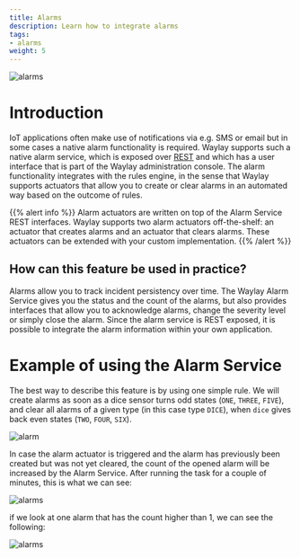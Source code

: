 ```yaml
---
title: Alarms
description: Learn how to integrate alarms
tags:
- alarms
weight: 5
---
```


![alarms](/features/alarms/alarm_tile.png)

# Introduction
IoT applications often make use of notifications via e.g. SMS or email but in some cases a native alarm functionality is required. Waylay supports such a native alarm service, which is exposed over [REST](api/rest/#alarms) and which has a user interface that is part of the Waylay administration console. The alarm functionality integrates with the rules engine, in the sense that Waylay supports actuators that allow you to create or clear alarms in an automated way based on the outcome of rules. 

{{% alert info %}}
Alarm actuators are written on top of the Alarm Service REST interfaces. Waylay supports two alarm actuators off-the-shelf: an actuator that creates alarms and an actuator that clears alarms. These actuators can be extended with your custom implementation. 
{{% /alert %}}

## How can this feature be used in practice?
Alarms allow you to track incident persistency over time. The Waylay Alarm Service gives you the status and the count of the alarms, but also provides interfaces that allow you to acknowledge alarms, change the severity level or simply close the alarm. Since the alarm service is REST exposed, it is possible to integrate the alarm information within your own application. 

# Example of using the Alarm Service

The best way to describe this feature is by using one simple rule. We will create alarms as soon as a dice sensor turns odd states (`ONE`, `THREE`, `FIVE`), and clear all alarms of a given type (in this case type `DICE`), when `dice` gives back even states (`TWO`, `FOUR`, `SIX`).

![alarm](/features/alarms/alarms_rule.png)

In case the alarm actuator is triggered and the alarm has previously been created but was not yet cleared, the count of the opened alarm will be increased by the Alarm Service. 
After running the task for a couple of minutes, this is what we can see:

![alarms](/features/alarms/alarms_table.png)

if we look at one alarm that has the count higher than 1, we can see the following:

![alarms](/features/alarms/alarm_detail.png)





